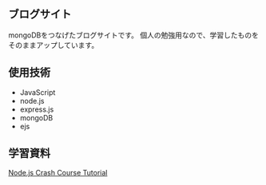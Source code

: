 ## ブログサイト
mongoDBをつなげたブログサイトです。
個人の勉強用なので、学習したものをそのままアップしています。

## 使用技術
- JavaScript
- node.js
- express.js
- mongoDB
- ejs

## 学習資料
[Node.js Crash Course Tutorial](https://www.youtube.com/watch?v=zb3Qk8SG5Ms&list=PL4cUxeGkcC9jsz4LDYc6kv3ymONOKxwBU)
